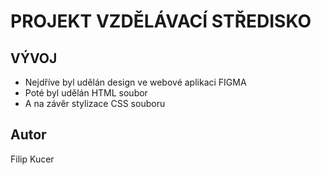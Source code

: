 # PROJEKT VZDĚLÁVACÍ STŘEDISKO

## VÝVOJ

- Nejdříve byl udělán design ve webové aplikaci FIGMA
- Poté byl udělán HTML soubor 
- A na závěr stylizace CSS souboru
## Autor
Filip Kucer

